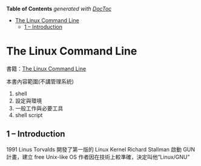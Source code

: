 <!-- START doctoc generated TOC please keep comment here to allow auto update -->
<!-- DON'T EDIT THIS SECTION, INSTEAD RE-RUN doctoc TO UPDATE -->
**Table of Contents**  *generated with [DocToc](https://github.com/thlorenz/doctoc)*

- [The Linux Command Line](#the-linux-command-line)
  - [1 – Introduction](#1--introduction)

<!-- END doctoc generated TOC please keep comment here to allow auto update -->

# The Linux Command Line

書籍：[The Linux Command Line](https://www.amazon.com/Linux-Command-Line-Complete-Introduction/dp/1593273894)

本書內容範圍(不講管理系統)

1. shell
2. 設定與環境
3. 一般工作與必要工具
4. shell script

## 1 – Introduction

1991 Linus Torvalds 開發了第一版的 Linux Kernel
Richard Stallman 啟動 GUN 計畫，建立 free Unix-like OS
作者因在技術上較準確，決定叫他“Linux/GNU”